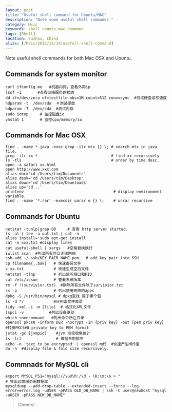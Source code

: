 ```yaml
---
layout: post
title: "Useful shell command for Ubuntu/MAC"
description: "Note some useful shell commands."
category: Msic
keywords: shell ubuntu mac command
tags: [Shell]
location: Suzhou, China
alias: [/Msic/2012/11/14/usefull-shell-command]
---
```

Note useful shell commands for both Mac OSX and Ubuntu.

## Commands for system monitor

	curl ifconfig.me   #机器内网，查看外网ip
	lsof -i       #查看网络服务的状态
	dd if=/dev/zero of=testfile obs=1M count=512 conv=sync  #测试硬盘读写速度
	hdparam -t  /dev/sda  ＃测试硬盘
	hdparam -T  /dev/sda  #测试内存
	sudo iotop     # 监控磁盘io
	vmstat 1       # 监控cpu/memory/io

## Commands for Mac OSX

	find . -name *.java -exec grep -ilr mtx {} \; # search mtx in java file.
	grep -ilr xx *                                # find xx recursively
	ls -tls                                       # order by time desc.
	open -a safari xx.html
	open http://www.xxx.com
	alias doc='cd /Users/tim/Documents'
	alias desk='cd /Users/tim/Desktop'
	alias down='cd /Users/tim/Downloads'
	alias up='cd ..'
	printenv                                       # display environment variable.
	find . -name '*.rar' -execdir unrar e {} \;    # unrar recursive

## Commands for Ubuntu

	netstat -tunlp|grep 80     # 查看 http server started.
	ls -al | tee -a out.txt | cat -n
	alias install='sudo apt-get install'
	cat -n xxx.txt #display lines
	cat useful-shell | xargs   #空格替换换行
	iwlist scan  #列出所有可以无线网络
	ssh-add ~/.ssh/KEY_PAIR_NAME.pem.  # add key pair into SSH
	cp filename{,.bak}   # 快速备份文件
	> xx.txt             # 快速生成空白文件
	netstat -tlnp        # 列出监听端口和PID
	cat /etc/issue       # 查看系统版本
	rm -f !(survivior.txt)  #删除所有文件除了survivior.txt
	ss -p                # 列出使用网络的apps
	dpkg -S /usr/bin/mysql # dpkg查找 属于哪个包
	ls -d */             #只列出文件目录
	tidy -xml -i -m [file]  # 格式化XML文件
	lspci -v           #列出设备驱动
	which somecommand   #列出命令所在目录
	openssl pkcs8 -inform DER -nocrypt -in [priv key] -out [pem priv key]     #转换PKCS#8 private key to PEM format
	jstat -gc [jvmpid]    #jvm 垃圾收集统计
	ls -lrt               # 根据日期排序
	echo -n 'text to be encrypted' | openssl md5  #快速产生MD5值
	du -h  #display file & fold size recursively.

## Commnads for MySQL cli

	export MYSQL_PS1="mysql://\u@\h:/\d - \R:\m:\s > "
    # 导出远端服务器数据库
	mysqldump --add-drop-table --extended-insert --force --log-error=error.log -uUSER -pPASS OLD_DB_NAME | ssh -C user@newhost "mysql -uUSER -pPASS NEW_DB_NAME"

> Cheers!
